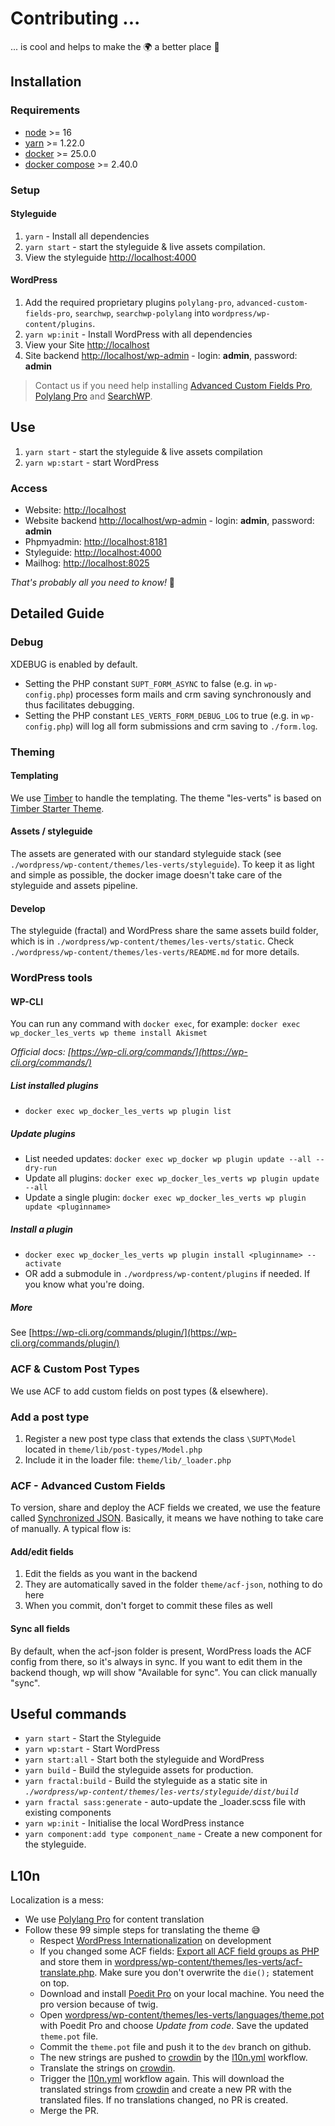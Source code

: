 # Contributing ...

... is cool and helps to make the 🌍 a better place 🤩

## Installation

### Requirements

* [node](https://nodejs.org/) >= 16
* [yarn](https://yarnpkg.com) >= 1.22.0
* [docker](https://www.docker.com/) >= 25.0.0
* [docker compose](https://docs.docker.com/compose/) >= 2.40.0

### Setup

#### Styleguide

1. `yarn` - Install all dependencies
1. `yarn start` - start the styleguide & live assets compilation.
1. View the styleguide [http://localhost:4000](http://localhost:4000)

#### WordPress

1. Add the required proprietary plugins `polylang-pro`, `advanced-custom-fields-pro`, `searchwp`, `searchwp-polylang`
   into `wordpress/wp-content/plugins`.
1. `yarn wp:init` - Install WordPress with all dependencies
1. View your Site [http://localhost](http://localhost)
1. Site backend [http://localhost/wp-admin](http://localhost/wp-admin/) - login: **admin**, password: **admin**

> Contact us if you need help installing [Advanced Custom Fields Pro](https://www.advancedcustomfields.com/pro/),
[Polylang Pro](https://polylang.pro/) and [SearchWP](https://searchwp.com/).

## Use

1. `yarn start` - start the styleguide & live assets compilation
2. `yarn wp:start` - start WordPress

### Access

* Website: [http://localhost](http://localhost)
* Website backend [http://localhost/wp-admin](http://localhost/wp-admin/) - login: **admin**, password: **admin**
* Phpmyadmin: [http://localhost:8181](http://localhost:8181)
* Styleguide: [http://localhost:4000](http://localhost:4000)
* Mailhog: [http://localhost:8025](http://localhost:8025)

_That's probably all you need to know!_ 🍻

## Detailed Guide

### Debug

XDEBUG is enabled by default.

- Setting the PHP constant `SUPT_FORM_ASYNC` to false (e.g. in `wp-config.php`) processes form mails and crm saving
  synchronously and thus facilitates debugging.
- Setting the PHP constant `LES_VERTS_FORM_DEBUG_LOG` to true (e.g. in `wp-config.php`) will log all form submissions
  and crm saving to `./form.log`.

### Theming

#### Templating

We use [Timber](http://upstatement.com/timber/) to handle the templating.
The theme "les-verts" is based on [Timber Starter Theme](https://github.com/timber/starter-theme).

#### Assets / styleguide

The assets are generated with our standard styleguide stack (see `./wordpress/wp-content/themes/les-verts/styleguide`).
To keep it as light and simple as possible, the docker image doesn't take care of the styleguide and assets pipeline.

#### Develop

The styleguide (fractal) and WordPress share the same assets build folder, which is in
`./wordpress/wp-content/themes/les-verts/static`.
Check `./wordpress/wp-content/themes/les-verts/README.md` for more details.

### WordPress tools

#### WP-CLI

You can run any command with `docker exec`, for example:
`docker exec wp_docker_les_verts wp theme install Akismet`

_Official docs: [https://wp-cli.org/commands/](https://wp-cli.org/commands/)_

##### List installed plugins

* `docker exec wp_docker_les_verts wp plugin list`

##### Update plugins

* List needed updates:
  `docker exec wp_docker wp plugin update --all --dry-run`
* Update all plugins:
  `docker exec wp_docker_les_verts wp plugin update --all`
* Update a single plugin:
  `docker exec wp_docker_les_verts wp plugin update <pluginname>`

##### Install a plugin

* `docker exec wp_docker_les_verts wp plugin install <pluginname> --activate`
* OR add a submodule in `./wordpress/wp-content/plugins` if needed. If you know what you're doing.

##### More

See [https://wp-cli.org/commands/plugin/](https://wp-cli.org/commands/plugin/)

### ACF & Custom Post Types

We use ACF to add custom fields on post types (& elsewhere).

### Add a post type

1. Register a new post type class that extends the class `\SUPT\Model` located in `theme/lib/post-types/Model.php`
1. Include it in the loader file: `theme/lib/_loader.php`

### ACF - Advanced Custom Fields

To version, share and deploy the ACF fields we created, we use the feature
called [Synchronized JSON](https://www.advancedcustomfields.com/resources/synchronized-json/).
Basically, it means we have nothing to take care of manually. A typical flow is:

#### Add/edit fields

1. Edit the fields as you want in the backend
1. They are automatically saved in the folder `theme/acf-json`, nothing to do here
1. When you commit, don't forget to commit these files as well

#### Sync all fields

By default, when the acf-json folder is present, WordPress loads the ACF config from there, so it's always in sync.
If you want to edit them in the backend though, wp will show "Available for sync". You can click manually "sync".

## Useful commands

* `yarn start` - Start the Styleguide
* `yarn wp:start` - Start WordPress
* `yarn start:all` - Start both the styleguide and WordPress
* `yarn build` - Build the styleguide assets for production.
* `yarn fractal:build` - Build the styleguide as a static site in
  _`./wordpress/wp-content/themes/les-verts/styleguide/dist/build`_
* `yarn fractal sass:generate` - auto-update the _loader.scss file with existing components
* `yarn wp:init` - Initialise the local WordPress instance
* `yarn component:add type component_name` - Create a new component for the styleguide.

## L10n

Localization is a mess:

- We use [Polylang Pro](https://polylang.pro/) for content translation
- Follow these 99 simple steps for translating the theme 😅
  - Respect [WordPress Internationalization](https://developer.wordpress.org/apis/internationalization/) on development
  - If you changed some ACF fields:
    [Export all ACF field groups as PHP](http://localhost/wp-admin/edit.php?post_type=acf-field-group&page=acf-tools)
    and store them in
    [wordpress/wp-content/themes/les-verts/acf-translate.php](wordpress/wp-content/themes/les-verts/acf-translate.php).
    Make sure you don't overwrite the `die();` statement on top.
  - Download and install [Poedit Pro](https://poedit.net/pro) on your local machine. You need the pro version because of
    twig.
  - Open
    [wordpress/wp-content/themes/les-verts/languages/theme.pot](wordpress/wp-content/themes/les-verts/languages/theme.pot)
    with Poedit Pro and choose _Update from code_. Save the updated `theme.pot` file.
  - Commit the `theme.pot` file and push it to the `dev` branch on github.
  - The new strings are pushed to [crowdin](https://crowdin.com/project/2018gruenech) by
    the [l10n.yml](.github/workflows/l10n.yml)
    workflow.
  - Translate the strings on [crowdin](https://crowdin.com/project/2018gruenech).
  - Trigger the [l10n.yml](.github/workflows/l10n.yml) workflow again. This will download the translated strings from
    [crowdin](https://crowdin.com/project/2018gruenech) and create a new PR with the translated files. If no
    translations changed, no PR is created.
  - Merge the PR.
